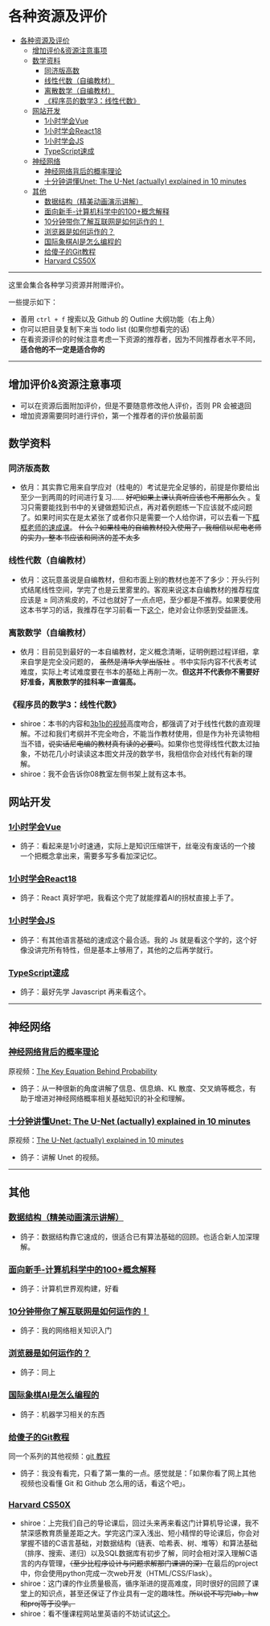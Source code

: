 # 各种资源及评价

- [各种资源及评价](#各种资源及评价)
  - [增加评价\&资源注意事项](#增加评价资源注意事项)
  - [数学资料](#数学资料)
    - [同济版高数](#同济版高数)
    - [线性代数（自编教材）](#线性代数自编教材)
    - [离散数学（自编教材）](#离散数学自编教材)
    - [《程序员的数学3：线性代数》](#程序员的数学3线性代数)
  - [网站开发](#网站开发)
    - [1小时学会Vue](#1小时学会vue)
    - [1小时学会React18](#1小时学会react18)
    - [1小时学会JS](#1小时学会js)
    - [TypeScript速成](#typescript速成)
  - [神经网络](#神经网络)
    - [神经网络背后的概率理论](#神经网络背后的概率理论)
    - [十分钟讲懂Unet: The U-Net (actually) explained in 10 minutes](#十分钟讲懂unet-the-u-net-actually-explained-in-10-minutes)
  - [其他](#其他)
    - [数据结构（精美动画演示讲解）](#数据结构精美动画演示讲解)
    - [面向新手-计算机科学中的100+概念解释](#面向新手-计算机科学中的100概念解释)
    - [10分钟带你了解互联网是如何运作的！](#10分钟带你了解互联网是如何运作的)
    - [浏览器是如何运作的？](#浏览器是如何运作的)
    - [国际象棋AI是怎么编程的](#国际象棋ai是怎么编程的)
    - [给傻子的Git教程](#给傻子的git教程)
    - [Harvard CS50X](#harvard-cs50x)

---

这里会集合各种学习资源并附赠评价。

一些提示如下：

- 善用 `ctrl + f` 搜索以及 Github 的 Outline 大纲功能（右上角）
- 你可以把目录复制下来当 todo list (如果你想看完的话)
- 在看资源评价的时候注意考虑一下资源的推荐者，因为不同推荐者水平不同，**适合他的不一定是适合你的**

---

## 增加评价&资源注意事项

- 可以在资源后面附加评价，但是不要随意修改他人评价，否则 PR 会被退回
- 增加资源需要同时进行评价，第一个推荐者的评价放最前面

## 数学资料

### 同济版高数

- 依月：其实靠它用来自学应对（桂电的）考试是完全足够的，前提是你要给出至少一到两周的时间进行复习…… ~~好吧如果上课认真听应该也不用那么久~~ 。复习只需要能找到书中的关键做题知识点，再对着例题练一下应该就不成问题了。如果时间实在是太紧张了或者你只是需要一个人给你讲，可以去看一下[框框老师的速成课](https://www.bilibili.com/video/BV1mN411r7VM/)。 ~~什么？如果桂电的自编教材投入使用了，我相信以尼电老师的实力，整本书应该和同济的差不太多~~ 

### 线性代数（自编教材）

- 依月：这玩意虽说是自编教材，但和市面上别的教材也差不了多少：开头行列式结尾线性空间，学完了也是云里雾里的。客观来说这本自编教材的推荐程度应该是 $\geq$ 同济紫皮的，不过也就好了一点点吧，至少都是不推荐。如果要使用这本书学习的话，我推荐在学习前看一下[这个](https://www.bilibili.com/video/BV1ys411472E/)，绝对会让你感到受益匪浅。

### 离散数学（自编教材）

- 依月：目前见到最好的一本自编教材，定义概念清晰，证明例题过程详细，拿来自学是完全没问题的， ~~虽然是清华大学出版社~~ 。书中实际内容不代表考试难度，实际上考试难度要在书本的基础上再削一次。**但这并不代表你不需要好好准备，离散数学的挂科率一直偏高。**

### 《程序员的数学3：线性代数》

- shiroe：本书的内容和[3b1b的视频](https://www.bilibili.com/video/BV1ys411472E/)高度吻合，都强调了对于线性代数的直观理解。不过和我们考纲并不完全吻合，不能当作教材使用，但是作为补充读物相当不错，~~说实话尼电编的教材真有读的必要吗~~。如果你也觉得线性代数太过抽象，不妨花几小时读读这本图文并茂的数学书，我相信你会对线代有新的理解。
- shiroe：我不会告诉你08教室左侧书架上就有这本书。

## 网站开发

### [1小时学会Vue](https://space.bilibili.com/482867012/lists/1487189?type=season)

- 鸽子：看起来是1小时速通，实际上是知识压缩饼干，丝毫没有废话的一个接一个把概念拿出来，需要多写多看加深记忆。

### [1小时学会React18](https://space.bilibili.com/482867012/lists/1806108?type=season)

- 鸽子：React 真好学吧，我看这个完了就能撑着AI的拐杖直接上手了。

### [1小时学会JS](https://space.bilibili.com/482867012/lists/1292599?type=season)

- 鸽子：有其他语言基础的速成这个最合适。我的 Js 就是看这个学的，这个好像没讲完所有特性，但是基本上够用了，其他的之后再学就行。

### [TypeScript速成](https://space.bilibili.com/482867012/lists/2348855?type=season)

- 鸽子：最好先学 Javascript 再来看这个。

---

## 神经网络

### [神经网络背后的概率理论](https://www.bilibili.com/video/BV1tBStYsEJd/)

原视频：[The Key Equation Behind Probability](https://www.youtube.com/watch?v=KHVR587oW8I)

- 鸽子：从一种很新的角度讲解了信息、信息熵、KL 散度、交叉熵等概念，有助于增进对神经网络概率相关基础知识的补全和理解。

### [十分钟讲懂Unet: The U-Net (actually) explained in 10 minutes](https://www.bilibili.com/video/BV1oN4y1Y7tB/)

原视频：[The U-Net (actually) explained in 10 minutes](https://www.youtube.com/watch?v=NhdzGfB1q74)

- 鸽子：讲解 Unet 的视频。

---

## 其他

### [数据结构（精美动画演示讲解）](https://space.bilibili.com/401399175/lists?sid=3102780)

- 鸽子：数据结构靠它速成的，很适合已有算法基础的回顾。也适合新人加深理解。

### [面向新手-计算机科学中的100+概念解释](https://www.bilibili.com/video/BV1tp4y1E7aB/)

- 鸽子：计算机世界观构建，好看

### [10分钟带你了解互联网是如何运作的！](https://www.bilibili.com/video/BV1Rz4y197Jd/)

- 鸽子：我的网络相关知识入门

### [浏览器是如何运作的？](https://www.bilibili.com/video/BV1x54y1B7RE/)

- 鸽子：同上

### [国际象棋AI是怎么编程的](https://www.bilibili.com/video/BV1Gq4y127ac/)

- 鸽子：机器学习相关的东西

### [给傻子的Git教程](https://www.bilibili.com/video/BV1Hkr7YYEh8/)

同一个系列的其他视频：[git 教程](https://space.bilibili.com/337242418/lists/4755416?type=season)

- 鸽子：我没有看完，只看了第一集的一点。感觉就是：「如果你看了网上其他视频也没看懂 Git 和 Github 怎么用的话，看这个吧」。

### [Harvard CS50X](https://www.bilibili.com/video/BV1jV411Q7L5)

- shiroe：上完我们自己的导论课后，回过头来再来看这门计算机导论课，我不禁深感教育质量差距之大。学完这门深入浅出、短小精悍的导论课后，你会对掌握不错的C语言基础，对数据结构（链表、哈希表、树、堆等）和算法基础（排序、搜索、递归）以及SQL数据库有初步了解，同时会相对深入理解C语言的内存管理，~~（至少比程序设计与问题求解那门课讲的深）~~在最后的project中，你会使用python完成一次web开发（HTML/CSS/Flask）。
- shiroe：这门课的作业质量极高，循序渐进的提高难度，同时很好的回顾了课堂上的知识点，甚至还保证了作业具有一定的趣味性。~~所以说不写完lab，hw和proj等于没学。~~
- shiroe：看不懂课程网站里英语的不妨试试[这个](https://immersivetranslate.com/zh-Hans/)。
